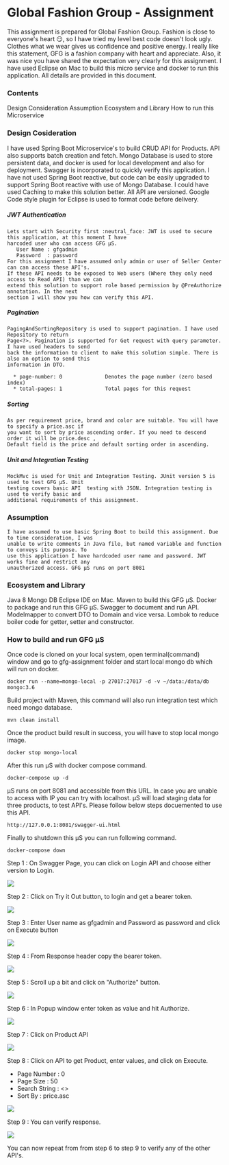# Global Fashion Group - Assignment

This assignment is prepared for Global Fashion Group. Fashion is close to everyone's heart :smirk:, so I have tried my level best code doesn't look ugly. Clothes what we wear gives us confidence and positive energy. I really like this statement, GFG is a fashion company with heart and appreciate. Also, it was nice you have shared the expectation very clearly for this assignment. I have used Eclipse on Mac to build this micro service and docker to run this application. All details are provided in this document.

### Contents
  Design Consideration
  Assumption
  Ecosystem and Library
  How to run this Microservice
 

### Design Cosideration
  I have used Spring Boot Microservice's to build CRUD API for Products. API also supports batch creation and fetch. Mongo Database is used to store persistent data, and docker is used for local development and also for deployment. Swagger is incorporated to quickly verify this application. I have not used Spring Boot reactive, but code can be easily upgraded to support Spring Boot reactive with use of Mongo Database. I could have used Caching to make this solution better. All API are versioned. Google Code style plugin for Eclipse is used to format code before delivery.

  ##### JWT Authentication
    Lets start with Security first :neutral_face: JWT is used to secure this application, at this moment I have 
    harcoded user who can access GFG μS.
  	   User Name : gfgadmin
  	   Password  : password
    For this assignment I have assumed only admin or user of Seller Center can can access these API's.
    If these API needs to be exposed to Web users (Where they only need access to Read API) than we can
    extend this solution to support role based permission by @PreAuthorize annotation. In the next
    section I will show you how can verify this API.
  
  ##### Pagination
    PagingAndSortingRepository is used to support pagination. I have used Repository to return
    Page<?>. Pagination is supported for Get request with query parameter. I have used headers to send 
    back the information to client to make this solution simple. There is also an option to send this 
    information in DTO. 
    
      * page-number: 0 				Denotes the page number (zero based index)
      * total-pages: 1 				Total pages for this request

  ##### Sorting
    As per requirement price, brand and color are suitable. You will have to specify a price.asc if 
    you want to sort by price ascending order. If you need to descend order it will be price.desc , 
    Default field is the price and default sorting order in ascending.

  ##### Unit and Integration Testing
    MockMvc is used for Unit and Integration Testing. JUnit version 5 is used to test GFG μS. Unit 
    testing covers basic API  testing with JSON. Integration testing is used to verify basic and 
    additional requirements of this assignment.

### Assumption
    I have assumed to use basic Spring Boot to build this assignment. Due to time consideration, I was 
    unable to write comments in Java file, but named variable and function to conveys its purpose. To 
    use this application I have hardcoded user name and password. JWT works fine and restrict any 
    unauthorized access. GFG μS runs on port 8081

### Ecosystem and Library
  Java 8
  Mongo DB
  Eclipse IDE on Mac.
  Maven to build this GFG μS.
  Docker to package and run this GFG μS.
  Swagger to document and run API.
  Modelmapper to convert DTO to Domain and vice versa.
  Lombok to reduce boiler code for getter, setter and constructor.

### How to build and run GFG μS 
  
  Once code is cloned on your local system, open terminal(command) window and go to gfg-assignment
  folder and start local mongo db which will run on docker.
  
    docker run --name=mongo-local -p 27017:27017 -d -v ~/data:/data/db mongo:3.6
  
  Build project with Maven, this command will also run integration test which need mongo database.
    
    mvn clean install
  
  Once the product build result in success, you will have to stop local mongo image.
  
    docker stop mongo-local
  
  After this run μS with docker compose command.
  
    docker-compose up -d
  
  μS runs on port 8081 and accessible from this URL. In case you are unable to access with IP you can 
  try with localhost. μS will load staging data for three products, to test API's. Please follow below 
  steps docuemented to use this API.
  
    http://127.0.0.1:8081/swagger-ui.html
   
 Finally to shutdown this μS you can run following command.	
	
    docker-compose down
    
Step 1 : On Swagger Page, you can click on Login API and choose either version to Login. 

![](img/step-1.png)

Step 2 : Click on Try it Out button, to login and get a bearer token.

![](img/step-2.png)

Step 3 : Enter User name as gfgadmin and Password as password and click on Execute button

![](img/step-3.png)

Step 4 : From Response header copy the bearer token.

![](img/step-4.png)

Step 5 : Scroll up a bit and click on "Authorize" button. 

![](img/step-5.png)

Step 6 : In Popup window enter token as value and hit Authorize. 

![](img/step-6.png)

Step 7 : Click on Product API

![](img/step-7.png)

Step 8 : Click on API to get Product, enter values, and click on Execute.
   * Page Number : 0
   * Page Size   : 50
   * Search String : <<blank>>
   * Sort By : price.asc

![](img/step-8.png)

Step 9 : You can verify response.

![](img/step-9.png)

You can now repeat from from step 6 to step 9 to verify any of the other API's.
